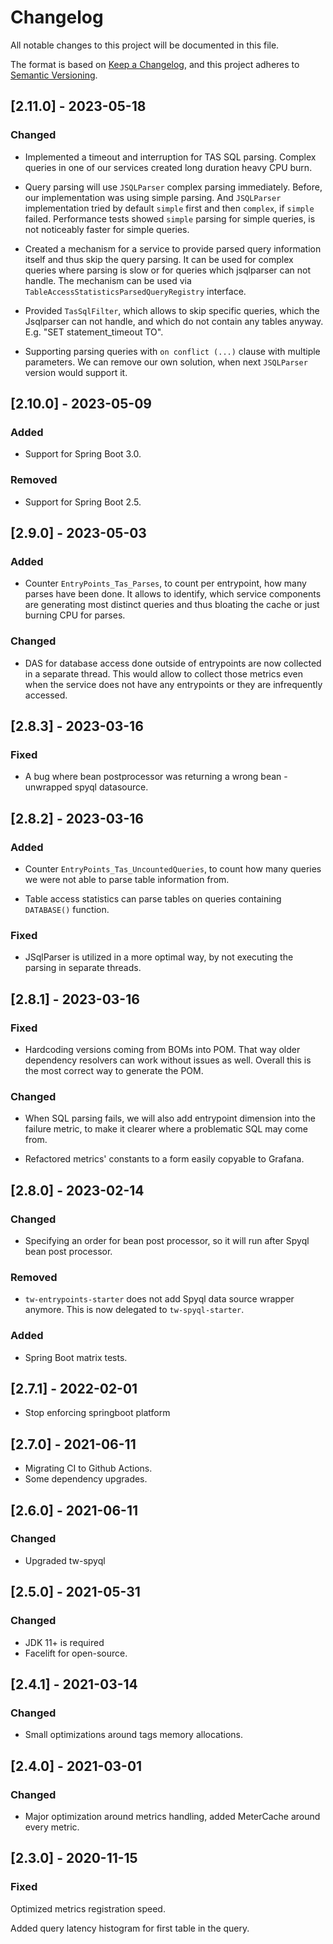 # Changelog

All notable changes to this project will be documented in this file.

The format is based on [Keep a Changelog](https://keepachangelog.com/en/1.0.0/), and this project adheres
to [Semantic Versioning](https://semver.org/spec/v2.0.0.html).

## [2.11.0] - 2023-05-18

### Changed

* Implemented a timeout and interruption for TAS SQL parsing.
  Complex queries in one of our services created long duration heavy CPU burn.

* Query parsing will use `JSQLParser` complex parsing immediately.
  Before, our implementation was using simple parsing. And `JSQLParser` implementation tried by default `simple` first
  and then `complex`, if `simple` failed.
  Performance tests showed `simple` parsing for simple queries, is not noticeably faster for simple queries.

* Created a mechanism for a service to provide parsed query information itself and thus skip the query parsing.
  It can be used for complex queries where parsing is slow or for queries which jsqlparser can not handle.
  The mechanism can be used via `TableAccessStatisticsParsedQueryRegistry` interface.

* Provided `TasSqlFilter`, which allows to skip specific queries, which the Jsqlparser can not handle, and which
  do not contain any tables anyway. E.g. "SET statement_timeout TO".

* Supporting parsing queries with `on conflict (...)` clause with multiple parameters.
  We can remove our own solution, when next `JSQLParser` version would support it.

## [2.10.0] - 2023-05-09

### Added

* Support for Spring Boot 3.0.

### Removed

* Support for Spring Boot 2.5.

## [2.9.0] - 2023-05-03

### Added

* Counter `EntryPoints_Tas_Parses`, to count per entrypoint, how many parses have been done.
  It allows to identify, which service components are generating most distinct queries and thus bloating the cache or just burning CPU for parses.

### Changed

* DAS for database access done outside of entrypoints are now collected in a separate thread.
  This would allow to collect those metrics even when the service does not have any entrypoints or they are
  infrequently accessed.

## [2.8.3] - 2023-03-16

### Fixed

* A bug where bean postprocessor was returning a wrong bean - unwrapped spyql datasource.

## [2.8.2] - 2023-03-16

### Added

* Counter `EntryPoints_Tas_UncountedQueries`, to count how many queries we were not able to parse table information from.

* Table access statistics can parse tables on queries containing `DATABASE()` function.

### Fixed

* JSqlParser is utilized in a more optimal way, by not executing the parsing in separate threads.

## [2.8.1] - 2023-03-16

### Fixed

* Hardcoding versions coming from BOMs into POM.
  That way older dependency resolvers can work without issues as well.
  Overall this is the most correct way to generate the POM.

### Changed

* When SQL parsing fails, we will also add entrypoint dimension into the failure metric, to make it clearer where a
  problematic SQL may come from.

* Refactored metrics' constants to a form easily copyable to Grafana.

## [2.8.0] - 2023-02-14

### Changed

* Specifying an order for bean post processor, so it will run after Spyql bean post processor.

### Removed

* `tw-entrypoints-starter` does not add Spyql data source wrapper anymore.
  This is now delegated to `tw-spyql-starter`.

### Added

* Spring Boot matrix tests.

## [2.7.1] - 2022-02-01

* Stop enforcing springboot platform

## [2.7.0] - 2021-06-11

* Migrating CI to Github Actions.
* Some dependency upgrades.

## [2.6.0] - 2021-06-11

### Changed

* Upgraded tw-spyql

## [2.5.0] - 2021-05-31

### Changed

* JDK 11+ is required
* Facelift for open-source.

## [2.4.1] - 2021-03-14

### Changed

* Small optimizations around tags memory allocations.

## [2.4.0] - 2021-03-01

### Changed

* Major optimization around metrics handling, added MeterCache around every metric.

## [2.3.0] - 2020-11-15

### Fixed

Optimized metrics registration speed.

Added query latency histogram for first table in the query.
